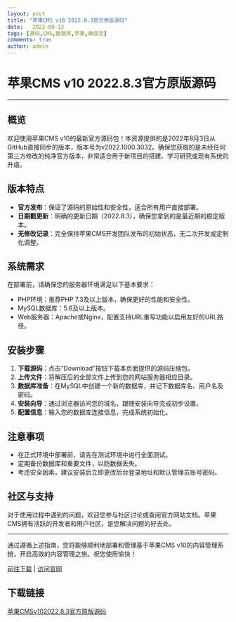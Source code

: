 ```yaml
---
layout: post
title: "苹果CMS v10 2022.8.3官方原版源码"
date:   2022-08-13
tags: [源码,CMS,数据库,苹果,确保您]
comments: true
author: admin
---
```

# 苹果CMS v10 2022.8.3官方原版源码

---

## 概览

欢迎使用苹果CMS v10的最新官方源码包！本资源提供的是2022年8月3日从GitHub直接同步的版本，版本号为v2022.1000.3032。确保您获取的是未经任何第三方修改的纯净官方版本，非常适合用于新项目的搭建、学习研究或现有系统的升级。

## 版本特点

- **官方发布**：保证了源码的原始性和安全性，适合所有用户直接部署。
- **日期戳更新**：明确的更新日期（2022.8.3），确保您拿到的是最近期的稳定版本。
- **无修改记录**：完全保持苹果CMS开发团队发布的初始状态，无二次开发或定制化调整。

## 系统需求

在部署前，请确保您的服务器环境满足以下基本要求：
- PHP环境：推荐PHP 7.3及以上版本，确保更好的性能和安全性。
- MySQL数据库：5.6及以上版本。
- Web服务器：Apache或Nginx，配置支持URL重写功能以启用友好的URL路径。

## 安装步骤

1. **下载源码**：点击“Download”按钮下载本页面提供的源码压缩包。
2. **上传文件**：将解压后的全部文件上传到您的网站服务器相应目录。
3. **数据库准备**：在MySQL中创建一个新的数据库，并记下数据库名、用户名及密码。
4. **安装向导**：通过浏览器访问您的域名，跟随安装向导完成初步设置。
5. **配置信息**：输入您的数据库连接信息，完成系统初始化。

## 注意事项

- 在正式环境中部署前，请先在测试环境中进行全面测试。
- 定期备份数据库和重要文件，以防数据丢失。
- 考虑安全因素，建议安装后立即更改后台登录地址和默认管理员账号密码。

## 社区与支持

对于使用过程中遇到的问题，欢迎您参与社区讨论或查阅官方网站文档。苹果CMS拥有活跃的开发者和用户社区，是您解决问题的好去处。

---
通过遵循上述指南，您将能够顺利地部署和管理基于苹果CMS v10的内容管理系统，开启高效的内容管理之旅。祝您使用愉快！

[前往下载](#链接替换为您实际的下载链接) | [访问官网](#链接替换为苹果CMS的官方网站链接)

## 下载链接

[苹果CMSv102022.8.3官方原版源码](https://pan.quark.cn/s/a334b37c505e)